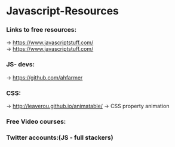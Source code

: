 # Javascript-Resources

### Links to free resources:
-> https://www.javascriptstuff.com/ <br/>
-> https://www.javascriptstuff.com/



### JS- devs:
-> https://github.com/ahfarmer



### CSS:
-> http://leaverou.github.io/animatable/ -> CSS property animation



### Free Video courses:



### Twitter accounts:(JS - full stackers)


